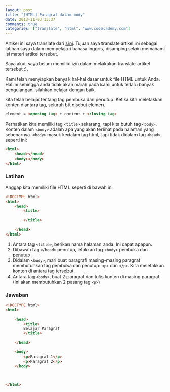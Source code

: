 ```yaml
---
layout: post
title: "[HTML] Paragraf dalam body"
date: 2013-11-03 13:37
comments: true
categories: ["translate", "html", "www.codecademy.com"]
---
```


<div class="alert alert-danger">
Artikel ini saya translate dari <a href="http://www.codecademy.com/courses/web-beginner-en-HZA3b/0/1?curriculum_id=50579fb998b470000202dc8b"> sini</a>. Tujuan saya translate artikel ini sebagai latihan saya dalam mempelajari bahasa inggris, disamping selain memahami isi materi artikel tersebut.

Saya akui, saya belum memiliki izin dalam melakukan translate artikel tersebut :).
</div>

Kami telah menyiapkan banyak hal-hal dasar untuk file HTML untuk Anda. Hal ini sehingga anda tidak akan marah pada kami untuk terlalu banyak pengulangan, silahkan belajar dengan baik.

kita telah belajar tentang tag pembuka dan penutup. Ketika kita meletakkan konten diantara tag, seluruh bit disebut elemen.

```html
element = <opening tag> + content + <closing tag>
```

Perhatikan kita memiliki tag `<title>` sekarang, tapi kita butuh tag `<body>`. Konten dalam `<body>` adalah apa yang akan terlihat pada halaman yang sebenarnya. `<body>` masuk kedalam tag html, tapi tidak didalam tag `<head>`, seperti ini:

```html
<html>
    <head></head>
    <body></body>
</html>
```

### Latihan

Anggap kita memiliki file HTML seperti di bawah ini

```html
<!DOCTYPE html>
<html>
	<head>
		<title>
			
		</title>
		
	</head>
</html>
```

1. Antara tag `<title>`, berikan nama halaman anda. Ini dapat apapun.
2. Dibawah tag `</head>` penutup, letakkan tag `<body>` pembuka dan penutup 
3. Didalam `<body>`, mari buat paragraf! masing-masing paragraf membutuhkan tag pembuka dan penutup: `<p>` dan `</p>`. Kita meletakkan konten di antara tag tersebut.
4. Antara tag `<body>`, buat 2 paragraf dan tulis konten di masing paragraf. (Ini akan membutuhkan 2 pasang tag `<p>`)

### Jawaban

```html
<!DOCTYPE html>
<html>

	<head>
		<title>
		Belajar Paragraf
		</title>
		
	</head>

	<body>
	    <p>Paragraf 1</p>
	    <p>Paragraf 2</p>
	</body>
	
	
	
</html>
```